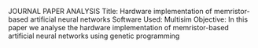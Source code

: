 JOURNAL PAPER ANALYSIS
Title: Hardware implementation of memristor-based artificial neural networks
Software Used: Multisim
Objective: In this paper we analyse the hardware implementation of memristor-based artificial neural networks using genetic programming
